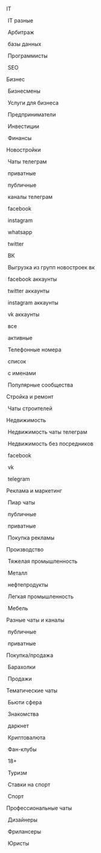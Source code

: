 IT

​	IT разные

​	Арбитраж

​	базы данных

​	Программисты

​	 SEO



Бизнес

​	Бизнесмены

​	Услуги для бизнеса

​	Предприниматели

​	Инвестиции

​	Финансы





Новостройки

​	Чаты телеграм

​		приватные

​		публичные

​	каналы телеграм

​	facebook

​	instagram

​	whatsapp

​	twitter

​	ВК	

​	Выгрузка из групп новостроек вк

​		facebook аккаунты

​		twitter аккаунты

​		instagram аккаунты

​		vk аккаунты

​			все

​			активные

​		Телефонные номера 

​			список

​			с именами

​		Популярные сообщества





Стройка и ремонт

​	Чаты строителей



Недвижимость

​	Недвижимость чаты телеграм

​	Недвижимость без посредников

​		facebook 

​		vk

​		telegram



Реклама и маркетинг

​	Пиар чаты	

​		публичные 

​		приватные

​	Покупка рекламы





Производство

​	Тяжелая промышленность

​		Металл

​		нефтепродукты

​	Легкая промышленность

​		Мебель



Разные чаты и каналы

​	публичные

​	приватные









Покупка/продажа

​	Барахолки

​	Продажи







Тематические чаты

​	Бьюти сфера

​	Знакомства

​	даркнет

​	Криптовалюта

​	Фан-клубы

​	18+

​	Туризм

​	Ставки на спорт

​	Спорт





Профессиональные чаты

​	Дизайнеры

​	Фрилансеры

​	Юристы







